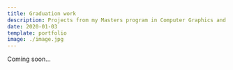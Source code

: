 ```yaml
---
title: Graduation work
description: Projects from my Masters program in Computer Graphics and Game Technology.
date: 2020-01-03
template: portfolio
image: ./image.jpg
---
```


Coming soon...
